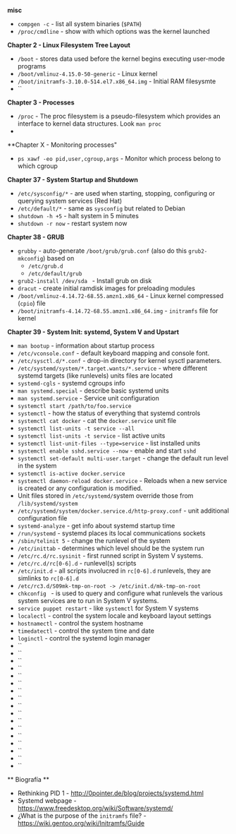 **misc**
+ `compgen -c` - list all system binaries (`$PATH`)
+ `/proc/cmdline` - show with which options was the kernel launched


**Chapter 2 - Linux Filesystem Tree Layout**
+ `/boot` - stores data used before the kernel begins executing user-mode programs
+ `/boot/vmlinuz-4.15.0-50-generic` - Linux kernel
+ `/boot/initramfs-3.10.0-514.el7.x86_64.img` - Initial RAM filesysmte
+ ``

**Chapter 3 - Processes**
+ `/proc` - The proc filesystem is a pseudo-filesystem which provides an interface to kernel data structures. Look `man proc`
+ 

**Chapter X - Monitoring processes"
+ `ps xawf -eo pid,user,cgroup,args` - Monitor which process belong to which cgroup

**Chapter 37 - System Startup and Shutdown**
+ `/etc/sysconfig/*` - are used when starting, stopping, configuring or querying system services (Red Hat)
+ `/etc/default/*` - same as `sysconfig` but related to Debian
+ `shutdown -h +5` -  halt system in 5 minutes
+ `shutdown -r now` - restart system now

**Chapter 38 - GRUB**
+ `grubby` - auto-generate `/boot/grub/grub.conf` (also do this `grub2-mkconfig`) based on
	+ `/etc/grub.d`
	+ `/etc/default/grub`
+ `grub2-install /dev/sda ` - Install grub on disk
+ `dracut` - create initial ramdisk images for preloading modules
+ `/boot/vmlinuz-4.14.72-68.55.amzn1.x86_64` - Linux kernel compressed (`cpio`) file
+ `/boot/initramfs-4.14.72-68.55.amzn1.x86_64.img` - `initramfs` file for kernel

**Chapter 39 - System Init: systemd, System V and Upstart**
+ `man bootup` - information about startup process
+ `/etc/vconsole.conf` -  default keyboard mapping and console font.
+ `/etc/sysctl.d/*.conf` - drop-in directory for kernel sysctl parameters.
+ `/etc/systemd/system/*.target.wants/*.service` - where different systemd targets (like runlevels) units files are located
+ `systemd-cgls` - systemd cgroups info
+ `man systemd.special` - describe basic systemd units
+ `man systemd.service` - Service unit configuration
+ `systemctl start /path/to/foo.service`
+ `systemctl` - how the status of everything that systemd controls
+ `systemctl cat docker` - cat the `docker.service` unit file
+ `systemctl list-units -t service --all`
+ `systemctl list-units -t service` - list active units
+ `systemctl list-unit-files --type=service` - list installed units
+ `systemctl enable sshd.service --now` - enable and start `sshd`
+ `systemctl set-default multi-user.target` - change the default run level in the system
+ `systemctl is-active docker.service`
+ `systemctl daemon-reload docker.service` - Reloads when a new service is created or any configuration is modified.
 + Unit files stored in `/etc/systemd/`system override those from `/lib/systemd/system`
+ `/etc/systemd/system/docker.service.d/http-proxy.conf` - unit additional configuration file
+ `systemd-analyze` - get info about systemd startup time
+ `/run/systemd` - systemd places its local communications sockets
+ `/sbin/telinit 5` - change the runlevel of the system
+ `/etc/inittab` - determines which level should be the system run
+ `/etc/rc.d/rc.sysinit` - first runned script in System V systems.
+ `/etc/rc.d/rc[0-6].d` - runlevel(s) scripts
+ `/etc/init.d` - all scripts involucred in `rc[0-6].d` runlevels, they are simlinks to `rc[0-6].d`
+ `/etc/rc3.d/S09mk-tmp-on-root -> /etc/init.d/mk-tmp-on-root`
+ `chkconfig ` -  is used to query and configure what runlevels the various system services are to run in System V systems.
+ `service puppet restart` - like `systemctl` for System V systems
+ `localectl` - control the system locale and keyboard layout settings
+ `hostnamectl` - control the system hostname
+ `timedatectl` - control the system time and date
+ `loginctl` - control the systemd login manager
+ ``
+ ``
+ ``
+ ``
+ ``
+ ``
+ ``
+ ``
+ ``
+ ``
+ ``
+ ``
+ ``
+ ``
+ ``
+ ``
+ ``

** Biografía **
+ Rethinking PID 1 - http://0pointer.de/blog/projects/systemd.html
+ Systemd webpage - https://www.freedesktop.org/wiki/Software/systemd/
+ ¿What is the purpose of the `initramfs` file?  - https://wiki.gentoo.org/wiki/Initramfs/Guide
